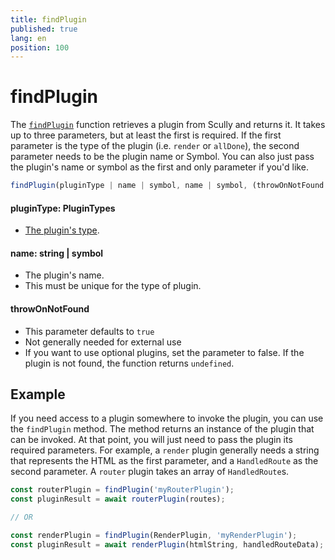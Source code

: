 ```yaml
---
title: findPlugin
published: true
lang: en
position: 100
---
```


# findPlugin

The [`findPlugin`](https://github.com/scullyio/scully/blob/main/libs/scully/src/lib/pluginManagement/pluginConfig.ts#L49) function retrieves a plugin from Scully and returns it. It takes up to three parameters, but at least the first is required. If the first parameter is the type of the plugin (i.e. `render` or `allDone`), the second parameter needs to be the plugin name or Symbol. You can also just pass the plugin's name or symbol as the first and only parameter if you'd like.

```typescript
findPlugin(pluginType | name | symbol, name | symbol, (throwOnNotFound = true));
```

#### pluginType: PluginTypes

- [The plugin's type](/docs/Reference/plugins/types/overview).

#### name: string | symbol

- The plugin's name.
- This must be unique for the type of plugin.

#### throwOnNotFound

- This parameter defaults to `true`
- Not generally needed for external use
- If you want to use optional plugins, set the parameter to false. If the plugin is not found, the function returns `undefined`.

## Example

If you need access to a plugin somewhere to invoke the plugin, you can use the `findPlugin` method. The method returns an instance of the plugin that can be invoked. At that point, you will just need to pass the plugin its required parameters. For example, a `render` plugin generally needs a string that represents the HTML as the first parameter, and a `HandledRoute` as the second parameter. A `router` plugin takes an array of `HandledRoute`s.

```typescript
const routerPlugin = findPlugin('myRouterPlugin');
const pluginResult = await routerPlugin(routes);

// OR

const renderPlugin = findPlugin(RenderPlugin, 'myRenderPlugin');
const pluginResult = await renderPlugin(htmlString, handledRouteData);
```
